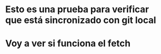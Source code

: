 # Esto es una prueba para verificar que está sincronizado con git local
# Voy a ver si funciona el fetch

